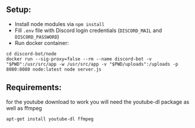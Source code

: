 ## Setup:
* Install node modules via `npm install`
* Fill `.env` file with Discord login credentials (`DISCORD_MAIL` and `DISCORD_PASSWORD`)
* Run docker container:
```
cd discord-bot/node
docker run --sig-proxy=false --rm --name discord-bot -v "$PWD":/usr/src/app -w /usr/src/app -v "$PWD/uploads":/uploads -p 8080:8080 node:latest node server.js
```

## Requirements:
for the youtube download to work you will need the youtube-dl package as well as ffmpeg
```
apt-get install youtube-dl ffmpeg
```